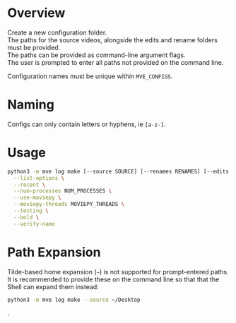 # Overview

Create a new configuration folder.  
The paths for the source videos, alongside the edits and rename folders must be provided.  
The paths can be provided as command-line argument flags.  
The user is prompted to enter all paths not provided on the command line.

Configuration names must be unique within `MVE_CONFIGS`.

# Naming

Configs can only contain letters or hyphens, ie `[a-z-]`.

# Usage

```sh
python3 -m mve log make [--source SOURCE] [--renames RENAMES] [--edits EDITS] config \
  --list-options \
  --recent \
  --num-processes NUM_PROCESSES \
  --use-moviepy \
  --moviepy-threads MOVIEPY_THREADS \
  --testing \
  --bold \
  --verify-name
```

# Path Expansion

Tilde-based home expansion (`~`) is not supported for prompt-entered paths.  
It is recommended to provide these on the command line so that that the Shell can expand them instead:

```sh
python3 -m mve log make --source ~/Desktop
```

.
